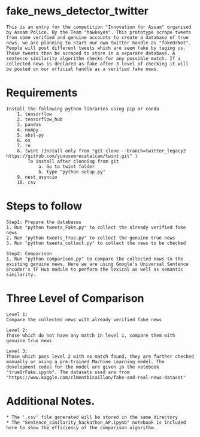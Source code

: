 # fake_news_detector_twitter

	This is an entry for the competition "Innovation for Assam" organised by Assam Police. By the Team "hawkeyes". This prototype scrape tweets from some verified and genuine accounts to create a database of true news. we are planning to start our own twitter handle as "fakeOrNot". People will post different tweets which are seem fake by taging us. Those tweets then be scraped to store in a separate database. A sentence similarity algorithm checks for any possible match. If a collected news is declared as fake after 3 level of checking it will be posted on our official handle as a verified fake news.


# Requirements

	Install the following python libraries using pip or conda
		1. tensorflow
		2. tensorflow_hub
		3. pandas
		4. numpy
		5. absl-py
		6. os
		7. re
		8. twint (Install only from "git clone --branch=twitter_legacy2 https://github.com/yunusemrecatalcam/twint.git" )
			To install after clonning from git
				a. Go to twint folder
				b. type "python setup.py"
		9. nest_asyncio
		10. csv


# Steps to follow

	Step1: Prepare the databases
	1. Run "python tweets_Fake.py" to collect the already verified fake news
	2. Run "python tweets_True.py" to collect the genuine true news
	3. Run "python tweets_collect.py" to collect the news to be checked

	Step2: Comparison
	1. Run "python comparison.py" to compare the collected news to the existing genuine news. Here we are using Google's Universal Sentence Encoder's TF Hub module to perform the lexical as well as semantic similarity.

# Three Level of Comparison
	
	Level 1: 
	Compare the collected news with already verified fake news

	Level 2: 
	Those which do not have any match in level 1, compare them with genuine true news

	Level 3:
	Those which pass level 2 with no match found, they are further checked manually or using a pre-trained Machine Learning model. The development codes for the model are given in the notebook "trueOrFake.ipynb". The datasets used are from "https://www.kaggle.com/clmentbisaillon/fake-and-real-news-dataset"

# Additional Notes.
	* The '.csv' file generated will be stored in the same directory
	* The "Sentence_similarity_hackathon_AP.ipynb" notebook is included here to show the efficiency of the comparison algorithm.
